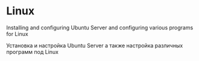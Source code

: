 # Linux
Installing and configuring Ubuntu Server and configuring various programs for Linux

Установка и настройка Ubuntu Server а также настройка различных программ под Linux 
